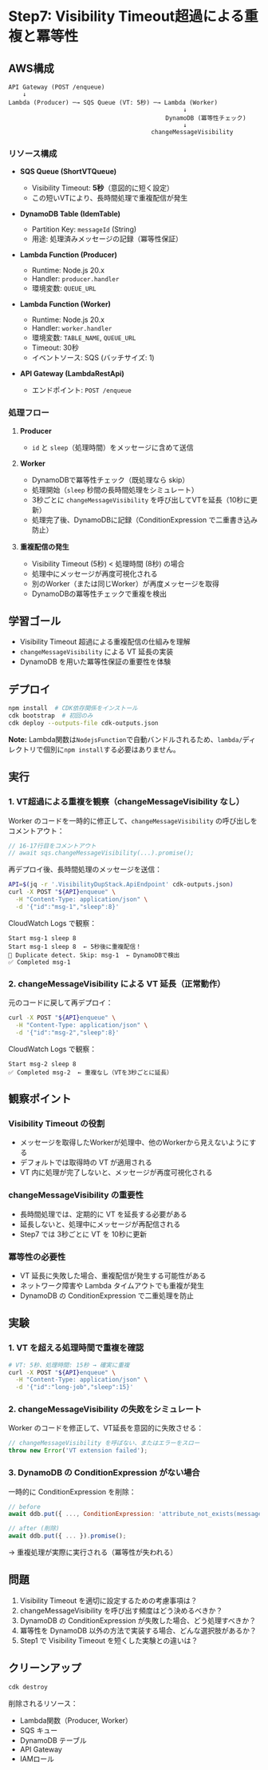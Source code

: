 
# Step7: Visibility Timeout超過による重複と冪等性

## AWS構成

```
API Gateway (POST /enqueue)
    ↓
Lambda (Producer) ─→ SQS Queue (VT: 5秒) ─→ Lambda (Worker)
                                                 ↓
                                            DynamoDB (冪等性チェック)
                                                 ↓
                                        changeMessageVisibility
```

### リソース構成
- **SQS Queue (ShortVTQueue)**
  - Visibility Timeout: **5秒**（意図的に短く設定）
  - この短いVTにより、長時間処理で重複配信が発生

- **DynamoDB Table (IdemTable)**
  - Partition Key: `messageId` (String)
  - 用途: 処理済みメッセージの記録（冪等性保証）

- **Lambda Function (Producer)**
  - Runtime: Node.js 20.x
  - Handler: `producer.handler`
  - 環境変数: `QUEUE_URL`

- **Lambda Function (Worker)**
  - Runtime: Node.js 20.x
  - Handler: `worker.handler`
  - 環境変数: `TABLE_NAME`, `QUEUE_URL`
  - Timeout: 30秒
  - イベントソース: SQS (バッチサイズ: 1)

- **API Gateway (LambdaRestApi)**
  - エンドポイント: `POST /enqueue`

### 処理フロー

1. **Producer**
   - `id` と `sleep`（処理時間）をメッセージに含めて送信

2. **Worker**
   - DynamoDBで冪等性チェック（既処理なら skip）
   - 処理開始（`sleep` 秒間の長時間処理をシミュレート）
   - 3秒ごとに `changeMessageVisibility` を呼び出してVTを延長（10秒に更新）
   - 処理完了後、DynamoDBに記録（ConditionExpression で二重書き込み防止）

3. **重複配信の発生**
   - Visibility Timeout (5秒) < 処理時間 (8秒) の場合
   - 処理中にメッセージが再度可視化される
   - 別のWorker（または同じWorker）が再度メッセージを取得
   - DynamoDBの冪等性チェックで重複を検出

## 学習ゴール
- Visibility Timeout 超過による重複配信の仕組みを理解
- `changeMessageVisibility` による VT 延長の実装
- DynamoDB を用いた冪等性保証の重要性を体験

## デプロイ
```bash
npm install  # CDK依存関係をインストール
cdk bootstrap  # 初回のみ
cdk deploy --outputs-file cdk-outputs.json
```

**Note:** Lambda関数は`NodejsFunction`で自動バンドルされるため、`lambda/`ディレクトリで個別に`npm install`する必要はありません。

## 実行

### 1. VT超過による重複を観察（changeMessageVisibility なし）
Worker のコードを一時的に修正して、`changeMessageVisibility` の呼び出しをコメントアウト：

```javascript
// 16-17行目をコメントアウト
// await sqs.changeMessageVisibility(...).promise();
```

再デプロイ後、長時間処理のメッセージを送信：

```bash
API=$(jq -r '.VisibilityDupStack.ApiEndpoint' cdk-outputs.json)
curl -X POST "${API}enqueue" \
  -H "Content-Type: application/json" \
  -d '{"id":"msg-1","sleep":8}'
```

CloudWatch Logs で観察：
```
Start msg-1 sleep 8
Start msg-1 sleep 8  ← 5秒後に重複配信！
🔁 Duplicate detect. Skip: msg-1  ← DynamoDBで検出
✅ Completed msg-1
```

### 2. changeMessageVisibility による VT 延長（正常動作）
元のコードに戻して再デプロイ：

```bash
curl -X POST "${API}enqueue" \
  -H "Content-Type: application/json" \
  -d '{"id":"msg-2","sleep":8}'
```

CloudWatch Logs で観察：
```
Start msg-2 sleep 8
✅ Completed msg-2  ← 重複なし（VTを3秒ごとに延長）
```

## 観察ポイント

### Visibility Timeout の役割
- メッセージを取得したWorkerが処理中、他のWorkerから見えないようにする
- デフォルトでは取得時の VT が適用される
- VT 内に処理が完了しないと、メッセージが再度可視化される

### changeMessageVisibility の重要性
- 長時間処理では、定期的に VT を延長する必要がある
- 延長しないと、処理中にメッセージが再配信される
- Step7 では 3秒ごとに VT を 10秒に更新

### 冪等性の必要性
- VT 延長に失敗した場合、重複配信が発生する可能性がある
- ネットワーク障害や Lambda タイムアウトでも重複が発生
- DynamoDB の ConditionExpression で二重処理を防止

## 実験

### 1. VT を超える処理時間で重複を確認
```bash
# VT: 5秒、処理時間: 15秒 → 確実に重複
curl -X POST "${API}enqueue" \
  -H "Content-Type: application/json" \
  -d '{"id":"long-job","sleep":15}'
```

### 2. changeMessageVisibility の失敗をシミュレート
Worker のコードを修正して、VT延長を意図的に失敗させる：
```javascript
// changeMessageVisibility を呼ばない、またはエラーをスロー
throw new Error('VT extension failed');
```

### 3. DynamoDB の ConditionExpression がない場合
一時的に ConditionExpression を削除：
```javascript
// before
await ddb.put({ ..., ConditionExpression: 'attribute_not_exists(messageId)' }).promise();

// after (削除)
await ddb.put({ ... }).promise();
```

→ 重複処理が実際に実行される（冪等性が失われる）

## 問題
1. Visibility Timeout を適切に設定するための考慮事項は？
2. changeMessageVisibility を呼び出す頻度はどう決めるべきか？
3. DynamoDB の ConditionExpression が失敗した場合、どう処理すべきか？
4. 冪等性を DynamoDB 以外の方法で実装する場合、どんな選択肢があるか？
5. Step1 で Visibility Timeout を短くした実験との違いは？

## クリーンアップ
```bash
cdk destroy
```

削除されるリソース：
- Lambda関数（Producer, Worker）
- SQS キュー
- DynamoDB テーブル
- API Gateway
- IAMロール

